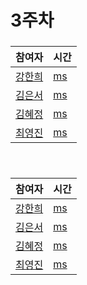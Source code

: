 # 3주차  
### 
|참여자|시간|
|---|---|
|[강한희](https://github.com/kanghanhee)|[ ms]()|
|[김은서](https://github.com/eunseo2)|[ ms]()|
|[김혜정](https://github.com/hyejungg)|[ ms]()|  
|[최영진](https://github.com/youngjinc)|[ ms]()|
 
<br>

###
|참여자|시간|
|---|---|
|[강한희](https://github.com/kanghanhee)|[ ms]()|
|[김은서](https://github.com/eunseo2)|[ ms]()|
|[김혜정](https://github.com/hyejungg)|[ ms]()|  
|[최영진](https://github.com/youngjinc)|[ ms]()|
